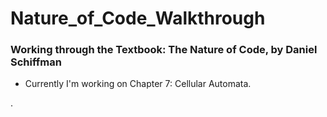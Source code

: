 # Nature_of_Code_Walkthrough
### Working through the Textbook: The Nature of Code, by Daniel Schiffman
* Currently I'm working on Chapter 7: Cellular Automata. 

.
